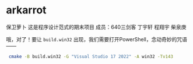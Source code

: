# arkarrot
保卫萝卜
这是程序设计范式的期末项目
成员：640三剑客 丁宇轩 程翔宇 柴泉庚

哦，对了！要让 `build.win32` 出现，我们需要打开PowerShell，念动奇妙的咒语——

```bash
 cmake -B build.win32 -G "Visual Studio 17 2022" -A win32 -Tv143
```